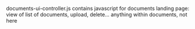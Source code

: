 documents-ui-controller.js
contains javascript for documents landing page: view of list of documents, upload, delete... anything within documents, not here

